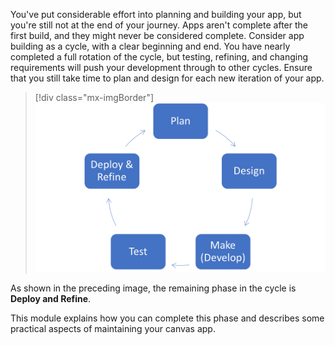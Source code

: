 You've put considerable effort into planning and building your app, but you're still not at the end of your journey. Apps aren't complete after the first build, and they might never be considered complete. Consider app building as a cycle, with a clear beginning and end. You have nearly completed a full rotation of the cycle, but testing, refining, and changing requirements will push your development through to other cycles. Ensure that you still take time to plan and design for each new iteration of your app.

> [!div class="mx-imgBorder"]
> [![Screenshot of the app iteration life cycle with steps to plan, design, develop, test, deploy, and refine.](../media/app-lifecycle.png)](../media/app-lifecycle.png#lightbox)

As shown in the preceding image, the remaining phase in the cycle is **Deploy and Refine**.

This module explains how you can complete this phase and describes some practical aspects of maintaining your canvas app.
